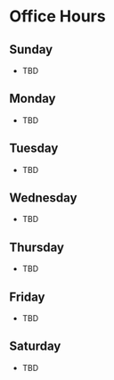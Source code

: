 # Office Hours

## Sunday

- TBD

## Monday

- TBD

## Tuesday

- TBD

## Wednesday

- TBD

## Thursday

- TBD

## Friday

- TBD

## Saturday

- TBD
